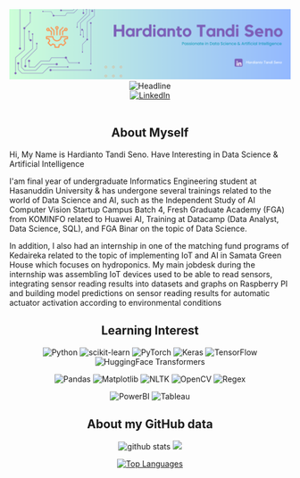 <div>
    <div align=center>
        <img src="oce.png"  alt="Profile Banner"/>
    </div>
    <div align=center>
        <img src="https://readme-typing-svg.herokuapp.com?color=%236FDA44&size=32&center=true&vCenter=true&width=600&height=50&lines=Hardianto+Tandi+Seno;Informatics+Engineering+Student;Data+Science+;and;+AI+Enthusiast" alt="Headline" />
    </div>
    <div align=center>
        <a href="https://www.linkedin.com/in/hardianto-ts/"><img src="https://img.shields.io/badge/Linkedin-0077b5?style=flat&logo=linkedin" alt="LinkedIn" /></a>
    </div>
    <div align=left>
        <br>
        <h2 align="center">About Myself</h2>
        <p>
          Hi, My Name is Hardianto Tandi Seno. Have Interesting in Data Science & Artificial Intelligence<br>
        </p>
        <p>
          I'am final year of undergraduate Informatics Engineering student at Hasanuddin University & has undergone several trainings related to the world of Data Science and AI, such as the Independent Study of AI Computer Vision Startup Campus Batch 4, Fresh Graduate Academy (FGA) from KOMINFO related to Huawei AI, Training at Datacamp (Data Analyst, Data Science, SQL), and FGA Binar on the topic of Data Science.<br>
        </p>
        <p>
           In addition, I also had an internship in one of the matching fund programs of Kedaireka related to the topic of implementing IoT and AI in Samata Green House which focuses on hydroponics. My main jobdesk during the internship was assembling IoT devices used to be able to read sensors, integrating sensor reading results into datasets and graphs on Raspberry PI and building model predictions on sensor reading results for automatic actuator activation according to environmental conditions
        </p>
        <h2 align="center">Learning Interest</h2>
        <p align="center">
          <img src="https://img.shields.io/badge/python-3670A0?style=for-the-badge&logo=python&logoColor=ffdd54" alt="Python">
          <img src="https://img.shields.io/badge/scikit--learn-F7931E?style=for-the-badge&logo=scikit-learn&logoColor=white" alt="scikit-learn">
          <img src="https://img.shields.io/badge/pytorch-EE4C2C?style=for-the-badge&logo=pytorch&logoColor=white" alt="PyTorch">
          <img src="https://img.shields.io/badge/Keras-%23D00000.svg?style=for-the-badge&logo=Keras&logoColor=white" alt="Keras">
          <img src="https://img.shields.io/badge/TensorFlow-%23FF6F00.svg?style=for-the-badge&logo=TensorFlow&logoColor=white" alt="TensorFlow">
          <img src="https://img.shields.io/badge/huggingface-transformers-FAC02E?style=for-the-badge&logo=huggingface&logoColor=black" alt="HuggingFace Transformers">
        </p>
        <p align="center">
          <img src="https://img.shields.io/badge/pandas-%23150458.svg?style=for-the-badge&logo=pandas&logoColor=white" alt="Pandas">
          <img src="https://img.shields.io/badge/Matplotlib-%23ffffff.svg?style=for-the-badge&logo=Matplotlib&logoColor=black" alt="Matplotlib">
          <img src="https://img.shields.io/badge/nltk-39A85A?style=for-the-badge&logo=nltk&logoColor=white" alt="NLTK">
          <img src="https://img.shields.io/badge/opencv-5C3EE8?style=for-the-badge&logo=opencv&logoColor=white" alt="OpenCV">
          <img src="https://img.shields.io/badge/regex-000000?style=for-the-badge&logo=regex&logoColor=white" alt="Regex">
        </p>
        <p align="center">
          <img src="https://img.shields.io/badge/PowerBI-F2C811?style=for-the-badge&logo=powerbi&logoColor=black" alt="PowerBI">
          <img src="https://img.shields.io/badge/Tableau-E97627?style=for-the-badge&logo=tableau&logoColor=white" alt="Tableau">
        </p>
        <h2 align="center">About my GitHub data</h2>
        <p align="center">
          <img src="https://github-readme-stats.vercel.app/api?username=hardiantots&show_icons=true&theme=tokyonight" alt="github stats" width="45%" />
          <img src="https://github-readme-streak-stats.herokuapp.com/?user=hardiantots&theme=dark" width="45%" />
        </p>
        <p align="center">
          <a href="https://github.com/hardiantots">
            <img src="https://github-readme-stats.vercel.app/api/top-langs/?username=hardiantots&langs_count=10&title_color=0891b2&text_color=ffffff&icon_color=0891b2&bg_color=1c1917&hide_border=true&locale=en&custom_title=Top%20%Languages" alt="Top Languages" width="45%" />
          </a>
        </p>
    </div>
</div>
